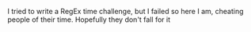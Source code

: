 I tried to write a RegEx time challenge, but I failed so here I am, cheating people of their time. Hopefully they don't fall for it
